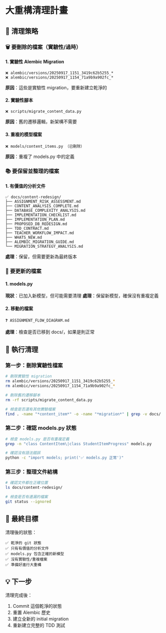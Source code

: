 # 大重構清理計畫

## 🎯 清理策略

### 🗑️ **要刪除的檔案（實驗性/過時）**

#### 1. **實驗性 Alembic Migration**
```
❌ alembic/versions/20250917_1151_3419c62b5255_*
❌ alembic/versions/20250917_1154_71a9b9a902fc_*
```
**原因**：這些是實驗性 migration，要重新建立乾淨的

#### 2. **實驗性腳本**
```
❌ scripts/migrate_content_data.py
```
**原因**：舊的遷移邏輯，新架構不需要

#### 3. **重複的模型檔案**
```
❌ models/content_items.py （已刪除）
```
**原因**：重複了 models.py 中的定義

### 📚 **要保留並整理的檔案**

#### 1. **有價值的分析文件**
```
✅ docs/content-redesign/
├── ASSIGNMENT_RISK_ASSESSMENT.md
├── CONTENT_ANALYSIS_COMPLETE.md
├── DATABASE_COMPLEXITY_ANALYSIS.md
├── IMPLEMENTATION_CHECKLIST.md
├── IMPLEMENTATION_PLAN.md
├── PROPOSED_DB_REDESIGN.md
├── TDD_CONTRACT.md
├── TEACHER_WORKFLOW_IMPACT.md
├── WHATS_NEW.md
├── ALEMBIC_MIGRATION_GUIDE.md
└── MIGRATION_STRATEGY_ANALYSIS.md
```
**處理**：保留，但需要更新為最終版本

### 🔧 **要更新的檔案**

#### 1. **models.py**
**現狀**：已加入新模型，但可能需要清理
**處理**：保留新模型，確保沒有重複定義

#### 2. **移動的檔案**
```
❓ ASSIGNMENT_FLOW_DIAGRAM.md
```
**處理**：檢查是否已移到 docs/，如果是則正常

## 🚀 **執行清理**

### **第一步：刪除實驗性檔案**
```bash
# 刪除實驗性 migration
rm alembic/versions/20250917_1151_3419c62b5255_*
rm alembic/versions/20250917_1154_71a9b9a902fc_*

# 刪除舊的遷移腳本
rm -rf scripts/migrate_content_data.py

# 檢查是否還有其他實驗檔案
find . -name "*content_item*" -o -name "*migration*" | grep -v docs/
```

### **第二步：確認 models.py 狀態**
```bash
# 檢查 models.py 是否有重複定義
grep -n "class ContentItem\|class StudentItemProgress" models.py

# 確認沒有語法錯誤
python -c "import models; print('✅ models.py 正常')"
```

### **第三步：整理文件結構**
```bash
# 確認文件都在正確位置
ls docs/content-redesign/

# 檢查是否有遺漏的檔案
git status --ignored
```

## 🎯 **最終目標**

清理後的狀態：
```
✅ 乾淨的 git 狀態
✅ 只有有價值的分析文件
✅ models.py 包含正確的新模型
✅ 沒有實驗性/重複檔案
✅ 準備好進行大重構
```

## 💡 **下一步**

清理完成後：
1. Commit 這個乾淨的狀態
2. 重置 Alembic 歷史
3. 建立全新的 initial migration
4. 重新建立完整的 TDD 測試

